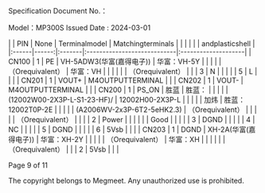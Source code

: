 Specification Document No.：

Model：MP300S Issued Date : 2024-03-01

|       |   PIN | None   | Terminalmodel               | Matchingterminals   |
|       |       |        |                             | andplasticshell     |
|:------|------:|:-------|:----------------------------|:--------------------|
| CN100 |     1 | PE     | VH-5ADW3(华富(嘉得电子))    | 华富：VH-5Y         |
|       |       |        | （Orequivalent）            | 华富：VH            |
|       |       |        |                             | （Orequivalent）    |
|       |     3 | N      |                             |                     |
|       |     5 | L      |                             |                     |
| CN201 |     1 | VOUT+  | M4OUTPUTTERMINAL            |                     |
| CN202 |     1 | VOUT-  | M4OUTPUTTERMINAL            |                     |
| CN200 |     1 | PS_ON  | 胜蓝                        | 胜蓝：              |
|       |       |        | (12002W00-2X3P-L-S1-23-HF)/ | 12002H00-2X3P-L     |
|       |       |        | 加炜                        | 胜蓝：12002T0P-2E   |
|       |       |        | (A2006WV-2x3P-6T2-5eHK2.3)  | （Orequivalent）    |
|       |       |        | （Orequivalent）            |                     |
|       |     2 | Power  |                             |                     |
|       |       | Good   |                             |                     |
|       |     3 | DGND   |                             |                     |
|       |     4 | NC     |                             |                     |
|       |     5 | DGND   |                             |                     |
|       |     6 | 5Vsb   |                             |                     |
| CN203 |     1 | DGND   | XH-2A(华富(嘉得电子))       | 华富：XH-2Y         |
|       |       |        | （Orequivalent）            | 华富：XH            |
|       |       |        |                             | （Orequivalent）    |
|       |     2 | 5Vsb   |                             |                     |

Page 9 of 11

The copyright belongs to Megmeet. Any unauthorized use is prohibited.

